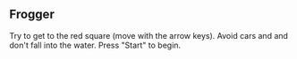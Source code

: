 ## Frogger
Try to get to the red square (move with the arrow keys). Avoid cars and and don't fall into the water. Press "Start" to begin. 